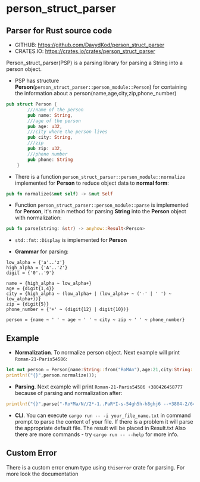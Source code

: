 # person_struct_parser

## Parser for Rust source code

- GITHUB: https://github.com/DavydKod/person_struct_parser
- CRATES.IO: https://crates.io/crates/person_struct_parser

Person_struct_parser(PSP) is a parsing library for parsing a String into a person object.

- PSP has structure **Person**(`person_struct_parser::person_module::Person`) for containing the information about a person(name,age,city,zip,phone_number)

```rust
pub struct Person {
        ///name of the person
        pub name: String,
        ///age of the person
        pub age: u32,
        ///city where the person lives
        pub city: String,
        ///zip
        pub zip: u32,
        ///phone number
        pub phone: String
    }
```

- There is a function `person_struct_parser::person_module::normalize` implemented for **Person** to reduce object data to **normal form**:

```rust
pub fn normalize(&mut self) -> &mut Self
```

- Function `person_struct_parser::person_module::parse` is implemented for **Person**, it's main method for parsing **String** into the **Person** object with normalization:

```rust
pub fn parse(string: &str) -> anyhow::Result<Person>
```

- `std::fmt::Display` is implemented for **Person**

- **Grammar** for parsing:

```pest
low_alpha = {'a'..'z'}
high_alpha = {'A'..'Z'}
digit = {'0'..'9'}

name = {high_alpha ~ low_alpha+}
age = {digit{1,4}}
city = {high_alpha ~ (low_alpha+ | (low_alpha+ ~ ('-' | ' ') ~ low_alpha+))}
zip = {digit{5}}
phone_number = {'+' ~ (digit{12} | digit{10})}

person = {name ~ ' ' ~ age ~ ' ' ~ city ~ zip ~ ' ' ~ phone_number}
```

## Example

- **Normalization**. To normalize person object. Next example will print `Roman-21-Paris54586`:

```rust
let mut person = Person{name:String::from("RoMAn"),age:21,city:String::from("PaRiS"),zip:54586};
println!("{}",person.normalize());
```

- **Parsing**. Next example will print `Roman-21-Paris54586 +380426458777` because of parsing and normalization after:

```rust
println!("{}",parse("-Ro*Ma/N//2*-1..PaR*I-s-54gh5h-h8ghj6 --+3804-2/64/58-*777").unwrap());
```

- **CLI**. You can execute `cargo run -- -i your_file_name.txt` in command prompt to parse the content of your file. If there is a problem it will parse the appropriate default file. The result will be placed in Result.txt Also there are more commands - try `cargo run -- --help` for more info.

## Custom Error

There is a custom error enum type using `thiserror` crate for parsing. For more look the documentation
